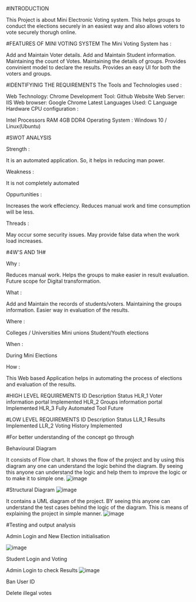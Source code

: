 #INTRODUCTION

This Project is about Mini Electronic Voting system. This helps groups to conduct the elections securely in an easiest way and also allows voters to vote securely thorugh online.

#FEATURES OF MINI VOTING SYSTEM
The Mini Voting System has :

Add and Maintain Voter details.
Add and Maintain Student information.
Maintaining the count of Votes.
Maintaining the details of groups.
Provides convinient model to declare the results.
Provides an easy UI for both the voters and groups.

#IDENTIFYINIG THE REQUIREMENTS
The Tools and Technologies used :

Web Technology: Chrome
Development Tool: Github Website
Web Server: IIS
Web browser: Google Chrome Latest
Languages Used: C Language
Hardware CPU configuration :

Intel Processors
RAM 4GB DDR4
Operating System : Windows 10 / Linux(Ubuntu)

#SWOT ANALYSIS

Strength :

It is an automated application. So, it helps in reducing man power.

Weakness :

It is not completely automated

Oppurtunities :

Increases the work effeciency.
Reduces manual work and time consumption will be less.

Threads :

May occur some security issues.
May provide false data when the work load increases.

#4W'S AND 1H#

Why :

Reduces manual work.
Helps the groups to make easier in result evaluation.
Future scope for Digital transformation.

What :

Add and Maintain the records of students/voters.
Maintaining the groups information.
Easier way in evaluation of the results.

Where :

Colleges / Universities
Mini unions
Student/Youth elections

When :

During Mini Elections

How :

This Web based Application helps in automating the process of elections and evaluation of the results.

#HIGH LEVEL REQUIREMENTS
ID	Description	Status
HLR_1	Voter information portal	Implemented
HLR_2	Groups information portal	Implemented
HLR_3	Fully Automated Tool	Future

#LOW LEVEL REQUIREMENTS
ID	Description	Status
LLR_1	Results	Implemented
LLR_2	Voting History	Implemented

#For better understanding of the concept go through

Behavioural Diagram

It consists of Flow chart. It shows the flow of the project and by using this diagram any one can understand the logic behind the diagram. By seeing this anyone can understand the logic and help them to improve the logic or to make it to simple one.
![image](https://user-images.githubusercontent.com/94459654/143375739-fe73344b-326d-4902-8a83-29ddf5eb09a1.png)


#Structural Diagram
![image](https://user-images.githubusercontent.com/94459654/143376637-8d4d2d80-14e5-40fd-8346-e6566db162f7.png)


It contains a UML diagram of the project. BY seeing this anyone can understand the test cases behind the logic of the diagram. This is means of explaining the project in simple manner.
![image](https://user-images.githubusercontent.com/94459654/143376014-498d0398-7b82-49ab-9869-cbad9d396832.png)

#Testing and output analysis

Admin Login and New Election initialisation

![image](https://user-images.githubusercontent.com/94459654/143376507-1157ec2c-83f1-44ed-95fb-59d75f41e9d4.png)



Student Login and Voting


Admin Login to check Results
![image](https://user-images.githubusercontent.com/94459654/143376792-fb4d43d5-3de3-4a39-8922-d867d5191bc1.png)



Ban User ID


Delete illegal votes



